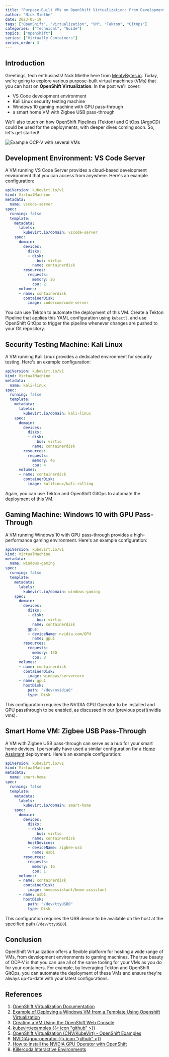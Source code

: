 ```yaml
---
title: "Purpose-Built VMs on OpenShift Virtualization: From Development to Gaming"
author: "Nick Miethe"
date: 2023-05-19
tags: ["OpenShift", "Virtualization", "VM", "Tekton", "GitOps"]
categories: ["Technical", "Guide"]
topics: ["OpenShift"]
series: ["Virtually Containers"]
series_order: 3
---
```


## Introduction

Greetings, tech enthusiasts! Nick Miethe here from [MeatyBytes.io](https://meatybytes.io). Today, we're going to explore various purpose-built virtual machines (VMs) that you can host on **OpenShift Virtualization**. In the post we'll cover:

* VS Code development environment
* Kali Linux security testing machine
* Windows 10 gaming machine with GPU pass-through
* a smart home VM with Zigbee USB pass-through

We'll also touch on how OpenShift Pipelines (Tekton) and GitOps (ArgoCD) could be used for the deployments, with deeper dives coming soon. So, let's get started!

![](ocp-v-vms-windows.png "Example OCP-V with several VMs")

## Development Environment: VS Code Server

A VM running VS Code Server provides a cloud-based development environment that you can access from anywhere. Here's an example configuration:

```yaml
apiVersion: kubevirt.io/v1
kind: VirtualMachine
metadata:
  name: vscode-server
spec:
  running: false
  template:
    metadata:
      labels:
        kubevirt.io/domain: vscode-server
    spec:
      domain:
        devices:
          disks:
          - disk:
              bus: virtio
            name: containerdisk
        resources:
          requests:
            memory: 2G
            cpu: 2
      volumes:
      - name: containerdisk
        containerDisk:
          image: codercom/code-server
```

You can use Tekton to automate the deployment of this VM. Create a Tekton Pipeline that applies this YAML configuration using `kubectl`, and use OpenShift GitOps to trigger the pipeline whenever changes are pushed to your Git repository.

## Security Testing Machine: Kali Linux

A VM running Kali Linux provides a dedicated environment for security testing. Here's an example configuration:

```yaml
apiVersion: kubevirt.io/v1
kind: VirtualMachine
metadata:
  name: kali-linux
spec:
  running: false
  template:
    metadata:
      labels:
        kubevirt.io/domain: kali-linux
    spec:
      domain:
        devices:
          disks:
          - disk:
              bus: virtio
            name: containerdisk
        resources:
          requests:
            memory: 4G
            cpu: 4
      volumes:
      - name: containerdisk
        containerDisk:
          image: kalilinux/kali-rolling
```

Again, you can use Tekton and OpenShift GitOps to automate the deployment of this VM.

## Gaming Machine: Windows 10 with GPU Pass-Through

A VM running Windows 10 with GPU pass-through provides a high-performance gaming environment. Here's an example configuration:

```yaml
apiVersion: kubevirt.io/v1
kind: VirtualMachine
metadata:
  name: windows-gaming
spec:
  running: false
  template:
    metadata:
      labels:
        kubevirt.io/domain: windows-gaming
    spec:
      domain:
        devices:
          disks:
          - disk:
              bus: virtio
            name: containerdisk
          gpus:
          - deviceName: nvidia.com/GPU
            name: gpu1
        resources:
          requests:
            memory: 16G
            cpu: 8
      volumes:
      - name: containerdisk
        containerDisk:
          image: windows/servercore
      - name: gpu1
        hostDisk:
          path: "/dev/nvidia0"
          type: Disk
```

This configuration requires the NVIDIA GPU Operator to be installed and GPU passthrough to be enabled, as discussed in our [previous post](nvidia vms).

## Smart Home VM: Zigbee USB Pass-Through

A VM with Zigbee USB pass-through can serve as a hub for your smart home devices. I personally have used a similar configuration for a [Home Assistant](https://www.home-assistant.io/) deployment. Here's an example configuration:

```yaml
apiVersion: kubevirt.io/v1
kind: VirtualMachine
metadata:
  name: smart-home
spec:
  running: false
  template:
    metadata:
      labels:
        kubevirt.io/domain: smart-home
    spec:
      domain:
        devices:
          disks:
          - disk:
              bus: virtio
            name: containerdisk
          hostDevices:
          - deviceName: zigbee-usb
            name: usb1
        resources:
          requests:
            memory: 1G
            cpu: 1
      volumes:
      - name: containerdisk
        containerDisk:
          image: homeassistant/home-assistant
      - name: usb1
        hostDisk:
          path: "/dev/ttyUSB0"
          type: Disk
```

This configuration requires the USB device to be available on the host at the specified path (`/dev/ttyUSB0`).

## Conclusion

OpenShift Virtualization offers a flexible platform for hosting a wide range of VMs, from development environments to gaming machines. The true beauty of OCP-V is that you can use all of the same tooling for your VMs as you do for your containers. For example, by leveraging Tekton and OpenShift GitOps, you can automate the deployment of these VMs and ensure they're always up-to-date with your latest configurations.

## References

1. [OpenShift Virtualization Documentation](https://docs.openshift.com/container-platform/4.13/virt/about-virt.html)
2. [Example of Deploying a Windows VM from a Template Using Openshift Virtualization](https://myopenshiftblog.com/example-of-deploying-a-windows-vm-from-a-template-using-openshift-virtualization/)
3. [Creating a VM Using the OpenShift Web Console](https://cloud.redhat.com/blog/creating-a-vm-using-the-openshift-web-console)
4. [kubevirt/examples {{< icon "github" >}}](https://github.com/kubevirt/kubevirt/tree/main/examples)
5. [OpenShift Virtualization (CNV/KubeVirt) - OpenShift Examples](https://examples.openshift.pub/kubevirt/)
6. [NVIDIA/gpu-operator {{< icon "github" >}}](https://github.com/NVIDIA/gpu-operator)
7. [How to install the NVIDIA GPU Operator with OpenShift](https://access.redhat.com/solutions/4908611)
8. [Killercoda Interactive Environments](https://killercoda.com/kubevirt/scenario/kubevirt-101)
